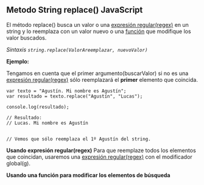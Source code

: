 ## Metodo String replace() JavaScript

El método replace() busca un valor o una [expresión regular(regex)](#) en un string y lo reemplaza con un valor nuevo o una [función](#) que modifique los valor buscados.

*Sintaxis*
*```string.replace(ValorAreemplazar, nuevoValor)```*

**Ejemplo:**

<script src="https://gist.github.com/agustinpfs/17312a22e625d922d4ea3b941fdb7a9a.js"></script>

<!-- Código del Gist:
var texto = "Mi nombre es Agustín";
var resultado = texto.replace("Agustín", "Lucas");

console.log(resultado);

// Resultado:
// Mi nombre es Lucas

-->

Tengamos en cuenta que el primer argumento(buscarValor) si no es una [expresión regular(regex)](#) sólo reemplazará el **primer** elemento que coincida.

```
var texto = "Agustín. Mi nombre es Agustín";
var resultado = texto.replace("Agustín", "Lucas");

console.log(resultado);

// Resultado:
// Lucas. Mi nombre es Agustín


// Vemos que sólo reemplaza el 1º Agustín del string.
```

**Usando expresión regular(regex)**
Para que reemplaze todos los elementos que coincidan, usaremos una [expresión regular(regex)](#) con el modificador global(g).

<script src="https://gist.github.com/agustinpfs/17ff6d9722d0d3ec53d9084d26dedcca.js"></script>

**Usando una función para modificar los elementos de búsqueda**

<script src="https://gist.github.com/agustinpfs/8b370df053b1a6c952b242fc09239bcc.js"></script>

<!-- Código del Gist:

var frase = "No te des por vencido. jamás nunca";
var modifica = function myFuncion(x) {
  return x.toUpperCase() + "!!!";
};
var resultado = frase.replace(/jamás|nunca/g, modifica);

console.log(resultado);

// Resultado:
// No te des por vencido. JAMÁS!!! NUNCA!!!

-->








